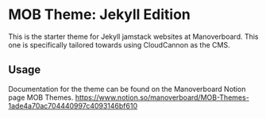 # MOB Theme: Jekyll Edition
This is the starter theme for Jekyll jamstack websites at Manoverboard. This one is specifically tailored towards using CloudCannon as the CMS. 

## Usage
Documentation for the theme can be found on the Manoverboard Notion page MOB Themes.
https://www.notion.so/manoverboard/MOB-Themes-1ade4a70ac704440997c4093146bf610
